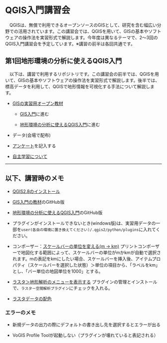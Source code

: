 # QGIS入門講習会
　QGISは、無償で利用できるオープンソースのGISとして、研究を含む幅広い分野での活用されています。この講習会では、QGISを用いて、GISの基本やソフトウェアの操作法を実習形式で解説します。今年度は異なるテーマで、2～3回のQGIS入門講習会を予定しています。※講習の前半は各回共通です。

## 第1回地形環境の分析に使えるQGIS入門
　以下は、講習で利用するリポジトリです。この講習会の前半では、QGISを用いて、GISの基本やソフトウェアの操作法を実習形式で解説します。後半では、標高データを利用して、QGISで地形情報を可視化する手法について解説します。

* [GISの実習用オープン教材](http://gis-oer.csis.u-tokyo.ac.jp/)
  * [GIS入門](https://gis-oer.github.io/gitbook/book/GISオープン教材/01_GISの基本概念/GISの基本概念.html)に進む

  * [地形環境の分析に使えるQGIS入門](https://gis-oer.github.io/gitbook/book/GISオープン教材/課題/課題ページ/1day実習コース/1day実習コース.html)に進む

* データ(会場で配布)

* [アンケート](https://customform.jp/form/input/15813/)を記入する

* [自主学習について](https://gis-oer.github.io/gitbook/book/GISオープン教材/)

------

## 以下、講習時のメモ

* [QGIS2.8のインストール](https://github.com/gis-oer/gis-oer/blob/master/install/q2.8install.md)

* [GIS入門の教材](https://github.com/gis-oer/gis-oer/blob/master/GISオープン教材/01_GISの基本概念/GISの基本概念.md)のGitHub版
* [地形環境の分析に使えるQGIS入門](https://github.com/gis-oer/gis-oer/blob/master/GISオープン教材/課題/課題ページ/1day実習コース/1day実習コース.md)のGitHub版

* プラグインがインストールできないとき(windows版)は、実習用データの一部を`user(各自の環境に置き換えてください)/.qgis2/python/plugins`に入れてください。

* コンポーザー：[スケールバーの単位を変える(m → km)](h)
プリントコンポーザーで地図化する範囲によって、スケールバーの単位がmかkmが自動で選択されます。mの表記をkmにしたい場合、スケールバーを挿入後、アイテムプロパティ（スケールバーを選択した状態）＞単位の項目から、「ラベルをkm」とし、「バー単位の地図単位を1000」とする。

* [ラスタ＞地形解析のメニューを表示する](h)
プラグインの管理とインストールで、`ラスター空間解析プラグイン`にチェックを入れる。

* [ラスタデータの配色](h)

### エラーのメモ

* 新規データの出力の際にデフォルトの書き出し先を選択するとエラーが出る

* VoGIS Profile Toolが起動しない（プラグインが壊れていると表記される）

